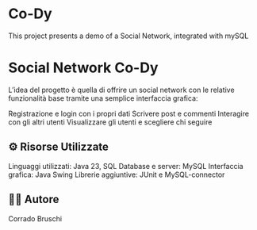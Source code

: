 # Co-Dy
This project presents a demo of a Social Network, integrated with mySQL

# Social Network Co-Dy
L’idea del progetto è quella di offrire un social network con le relative funzionalità base tramite una semplice interfaccia grafica:

Registrazione e login con i propri dati
Scrivere post e commenti
Interagire con gli altri utenti
Visualizzare gli utenti e scegliere chi seguire

## ⚙️ Risorse Utilizzate
Linguaggi utilizzati: Java 23, SQL
Database e server: MySQL
Interfaccia grafica: Java Swing
Librerie aggiuntive: JUnit e MySQL-connector

## 🙋‍♂️ Autore
Corrado Bruschi  
